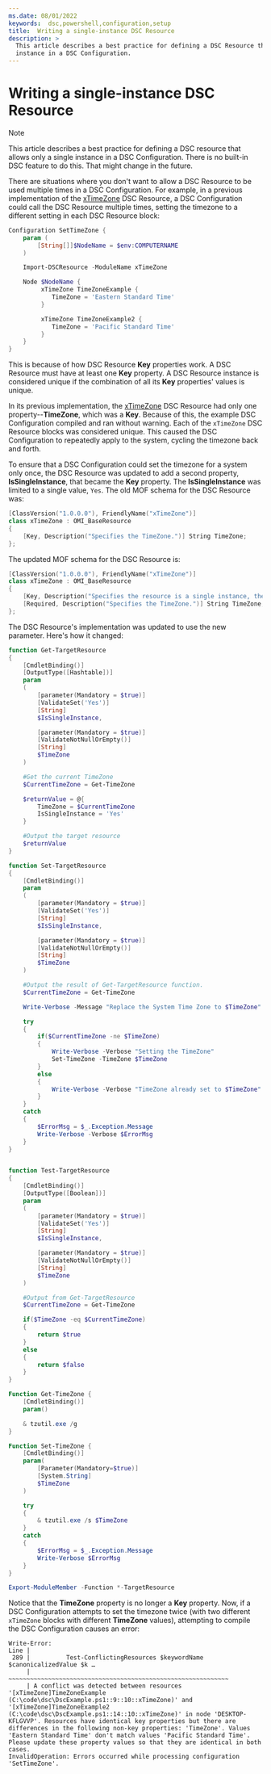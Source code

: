 ```yaml
---
ms.date: 08/01/2022
keywords:  dsc,powershell,configuration,setup
title:  Writing a single-instance DSC Resource
description: >
  This article describes a best practice for defining a DSC Resource that allows only a single
  instance in a DSC Configuration.
---
```


# Writing a single-instance DSC Resource

> [!NOTE]
> This article describes a best practice for defining a DSC resource that allows only a single
> instance in a DSC Configuration. There is no built-in DSC feature to do this. That might change in
> the future.

There are situations where you don't want to allow a DSC Resource to be used multiple times in a
DSC Configuration. For example, in a previous implementation of the [xTimeZone][1] DSC Resource, a
DSC Configuration could call the DSC Resource multiple times, setting the timezone to a different
setting in each DSC Resource block:

```powershell
Configuration SetTimeZone {
    param (
        [String[]]$NodeName = $env:COMPUTERNAME
    )

    Import-DSCResource -ModuleName xTimeZone

    Node $NodeName {
         xTimeZone TimeZoneExample {
            TimeZone = 'Eastern Standard Time'
         }

         xTimeZone TimeZoneExample2 {
            TimeZone = 'Pacific Standard Time'
         }
    }
}
```

This is because of how DSC Resource **Key** properties work. A DSC Resource must have at least one
**Key** property. A DSC Resource instance is considered unique if the combination of all its **Key**
properties' values is unique.

In its previous implementation, the [xTimeZone][1] DSC Resource had only one property--**TimeZone**,
which was a **Key**. Because of this, the example DSC Configuration compiled and ran without
warning. Each of the `xTimeZone` DSC Resource blocks was considered unique. This caused the DSC
Configuration to repeatedly apply to the system, cycling the timezone back and forth.

To ensure that a DSC Configuration could set the timezone for a system only once, the DSC Resource
was updated to add a second property, **IsSingleInstance**, that became the **Key** property. The
**IsSingleInstance** was limited to a single value, `Yes`. The old MOF schema for the DSC Resource
was:

```powershell
[ClassVersion("1.0.0.0"), FriendlyName("xTimeZone")]
class xTimeZone : OMI_BaseResource
{
    [Key, Description("Specifies the TimeZone.")] String TimeZone;
};
```

The updated MOF schema for the DSC Resource is:

```powershell
[ClassVersion("1.0.0.0"), FriendlyName("xTimeZone")]
class xTimeZone : OMI_BaseResource
{
    [Key, Description("Specifies the resource is a single instance, the value must be 'Yes'"), ValueMap{"Yes"}, Values{"Yes"}] String IsSingleInstance;
    [Required, Description("Specifies the TimeZone.")] String TimeZone;
};
```

The DSC Resource's implementation was updated to use the new parameter. Here's how it changed:

```powershell
function Get-TargetResource
{
    [CmdletBinding()]
    [OutputType([Hashtable])]
    param
    (
        [parameter(Mandatory = $true)]
        [ValidateSet('Yes')]
        [String]
        $IsSingleInstance,

        [parameter(Mandatory = $true)]
        [ValidateNotNullOrEmpty()]
        [String]
        $TimeZone
    )

    #Get the current TimeZone
    $CurrentTimeZone = Get-TimeZone

    $returnValue = @{
        TimeZone = $CurrentTimeZone
        IsSingleInstance = 'Yes'
    }

    #Output the target resource
    $returnValue
}

function Set-TargetResource
{
    [CmdletBinding()]
    param
    (
        [parameter(Mandatory = $true)]
        [ValidateSet('Yes')]
        [String]
        $IsSingleInstance,

        [parameter(Mandatory = $true)]
        [ValidateNotNullOrEmpty()]
        [String]
        $TimeZone
    )

    #Output the result of Get-TargetResource function.
    $CurrentTimeZone = Get-TimeZone

    Write-Verbose -Message "Replace the System Time Zone to $TimeZone"

    try
    {
        if($CurrentTimeZone -ne $TimeZone)
        {
            Write-Verbose -Verbose "Setting the TimeZone"
            Set-TimeZone -TimeZone $TimeZone
        }
        else
        {
            Write-Verbose -Verbose "TimeZone already set to $TimeZone"
        }
    }
    catch
    {
        $ErrorMsg = $_.Exception.Message
        Write-Verbose -Verbose $ErrorMsg
    }
}


function Test-TargetResource
{
    [CmdletBinding()]
    [OutputType([Boolean])]
    param
    (
        [parameter(Mandatory = $true)]
        [ValidateSet('Yes')]
        [String]
        $IsSingleInstance,

        [parameter(Mandatory = $true)]
        [ValidateNotNullOrEmpty()]
        [String]
        $TimeZone
    )

    #Output from Get-TargetResource
    $CurrentTimeZone = Get-TimeZone

    if($TimeZone -eq $CurrentTimeZone)
    {
        return $true
    }
    else
    {
        return $false
    }
}

Function Get-TimeZone {
    [CmdletBinding()]
    param()

    & tzutil.exe /g
}

Function Set-TimeZone {
    [CmdletBinding()]
    param(
        [Parameter(Mandatory=$true)]
        [System.String]
        $TimeZone
    )

    try
    {
        & tzutil.exe /s $TimeZone
    }
    catch
    {
        $ErrorMsg = $_.Exception.Message
        Write-Verbose $ErrorMsg
    }
}

Export-ModuleMember -Function *-TargetResource
```

Notice that the **TimeZone** property is no longer a **Key** property. Now, if a DSC Configuration
attempts to set the timezone twice (with two different `xTimeZone` blocks with different
**TimeZone** values), attempting to compile the DSC Configuration causes an error:

```Output
Write-Error:
Line |
 289 |          Test-ConflictingResources $keywordName $canonicalizedValue $k …
     |          ~~~~~~~~~~~~~~~~~~~~~~~~~~~~~~~~~~~~~~~~~~~~~~~~~~~~~~~~~~~~~
     | A conflict was detected between resources '[xTimeZone]TimeZoneExample (C:\code\dsc\DscExample.ps1::9::10::xTimeZone)' and '[xTimeZone]TimeZoneExample2 (C:\code\dsc\DscExample.ps1::14::10::xTimeZone)' in node 'DESKTOP-KFLGVVP'. Resources have identical key properties but there are differences in the following non-key properties: 'TimeZone'. Values 'Eastern Standard Time' don't match values 'Pacific Standard Time'. Please update these property values so that they are identical in both cases.
InvalidOperation: Errors occurred while processing configuration 'SetTimeZone'.
```

<!-- Reference Links -->

[1]: https://github.com/PowerShell/xTimeZone
